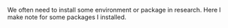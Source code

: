 We often need to install some environment or package in research. 
Here I make note for some packages I installed.

